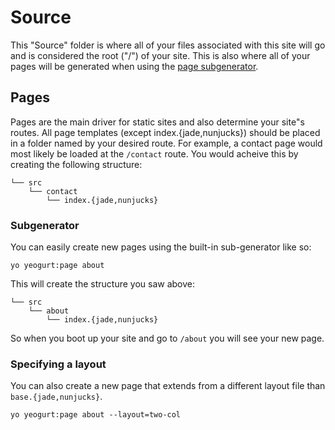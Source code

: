 # Source

This "Source" folder is where all of your files associated with this site will go
and is considered the root ("/") of your site.
This is also where all of your pages will be generated when using the [page subgenerator](#Subgenerator).

## Pages

Pages are the main driver for static sites and also determine your site"s routes.
All page templates (except index.{jade,nunjucks}) should be placed in a folder named by your desired route.
For example, a contact page would most likely be loaded at the `/contact` route.
You would acheive this by creating the following structure:

```
└── src
    └── contact
        └── index.{jade,nunjucks}
```

### Subgenerator

You can easily create new pages using the built-in sub-generator like so:

```
yo yeogurt:page about
```

This will create the structure you saw above:

```
└── src
    └── about
        └── index.{jade,nunjucks}
```

So when you boot up your site and go to `/about` you will see your new page.

### Specifying a layout

You can also create a new page that extends from a different layout file than `base.{jade,nunjucks}`.

```
yo yeogurt:page about --layout=two-col
```
